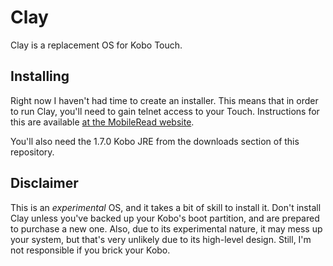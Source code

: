 # Clay #
Clay is a replacement OS for Kobo Touch.

## Installing ##
Right now I haven't had time to create an installer. This means that in order to run
Clay, you'll need to gain telnet access to your Touch. Instructions for this are
available [at the MobileRead website](http://wiki.mobileread.com/wiki/Kobo_Touch_Hacking).

You'll also need the 1.7.0 Kobo JRE from the downloads section of this repository.

## Disclaimer ##
This is an *experimental* OS, and it takes a bit of skill to install it. Don't install
Clay unless you've backed up your Kobo's boot partition, and are prepared to purchase
a new one. Also, due to its experimental nature, it may mess up your system, but that's very unlikely due to its high-level design. Still, I'm not responsible if you brick your Kobo.